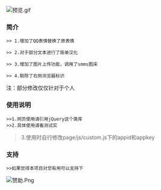 ![预览.gif](https://i.loli.net/2018/09/29/5baef25345d74.gif)
### 简介


    >> 1.增加了QQ表情替换了原表情

    >> 2.对于部分文本进行了简单汉化

    >> 3.增加了图片上传功能，调用了smms图床

    >> 4.剔除了右侧浏览器标识
    
注：部分修改仅仅针对于个人

### 使用说明

    >>1.网页使用请引用jQuery这个类库
    >>2.具体使用请看测试实
   >3.使用时自行修改page/js/custom.js下的appid和appkey
    

    

### 支持

	>>如果觉得本项目对您有用可以支持下
![赞助.Png](https://i.loli.net/2018/09/29/5baeef37061d0.png)
